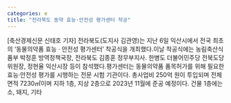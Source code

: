 ```yaml
---
categories: e
title: "전라북도 동약 효능·안전성 평가센터 착공"
---
```

[축산경제신문 신태호 기자] 전라북도(도지사 김관영)는 지난 6일 익산시에서 전국 최초의 ‘동물의약품 효능 · 안전성 평가센터’ 착공식을 개최했다.이날 착공식에는 농림축산식품부 박정훈 방역정책국장, 전라북도 김종훈 정무부지사. 한병도 더불어민주당 전북도당위원장, 정현율 익산시장 등이 참석했다.평가센터는 동물의약품 품목허가를 위해 필요한 효능·안전성 평가를 시행하는 전문 시험 기관이다. 총사업비 250억 원이 투입되며 전체면적 7230㎡이며 지하 1층, 지상 2층으로 2023년 11월에 준공 예정이다. 건물 1층에는 소, 돼지, 기타